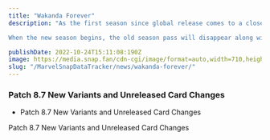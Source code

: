 ```yaml
---
title: "Wakanda Forever"
description: "As the first season since global release comes to a close, we look into the future to see what awaits us...but before we do that, a fair warning for players fresh along with the global release (Oh, added fair warning, there are some big spoilers at the bottom of this article about new locations!):

When the new season begins, the old season pass will disappear along with all of your old season pass missions, whether you finished them or not. As such, if you want to maximize your value over this weekend, try your best to complete your season pass quests and get that season pass experience locked in. If you did not buy the season pass, the levels you are hoping to hit are 45 for 500credits and 48 for a free variant. If you did buy the season pass, then level 49 gives 500 gold and 50 gives the Miles Morales variant."

publishDate: 2022-10-24T15:11:08:190Z
image: https://media.snap.fan/cdn-cgi/image/format=auto,width=710,height=398,quality=80,fit=cover,gravity=top/news/original_images/WakandaForeverSeason_HjJVA2I.png
slug: "/MarvelSnapDataTracker/news/wakanda-forever/"
---
```


### Patch 8.7 New Variants and Unreleased Card Changes

- Patch 8.7 New Variants and Unreleased Card Changes

Patch 8.7 New Variants and Unreleased Card Changes
